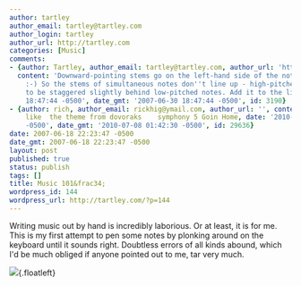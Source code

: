 ```yaml
---
author: tartley
author_email: tartley@tartley.com
author_login: tartley
author_url: http://tartley.com
categories: [Music]
comments:
- {author: Tartley, author_email: tartley@tartley.com, author_url: 'http://tartley.com',
  content: 'Downward-pointing stems go on the left-hand side of the note. Thanks.
    :-) So the stems of simultaneous notes don''t line up - high-pitched notes appear
    to be staggered slightly behind low-pitched notes. Add it to the list.', date: '2007-06-30
    18:47:44 -0500', date_gmt: '2007-06-30 18:47:44 -0500', id: 3190}
- {author: rich, author_email: rickhig@ymail.com, author_url: '', content: this sounds
    like  the theme from dovoraks    symphony 5 Goin Home, date: '2010-07-08 02:42:30
    -0500', date_gmt: '2010-07-08 01:42:30 -0500', id: 29636}
date: 2007-06-18 22:23:47 -0500
date_gmt: 2007-06-18 22:23:47 -0500
layout: post
published: true
status: publish
tags: []
title: Music 101&frac34;
wordpress_id: 144
wordpress_url: http://tartley.com/?p=144
---
```


Writing music out by hand is incredibly laborious. Or at least, it is
for me. This is my first attempt to pen some notes by plonking around on
the keyboard until it sounds right. Doubtless errors of all kinds
abound, which I'd be much obliged if anyone pointed out to me, tar very
much.

![](http://tartley.com/wp-content/uploads/2007/06/score-largo.jpg){.floatleft}


